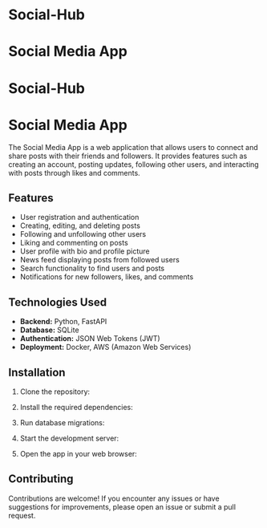 # Social-Hub
# Social Media App

# Social-Hub
# Social Media App

The Social Media App is a web application that allows users to connect and share posts with their friends and followers. It provides features such as creating an account, posting updates, following other users, and interacting with posts through likes and comments.

## Features

- User registration and authentication
- Creating, editing, and deleting posts
- Following and unfollowing other users
- Liking and commenting on posts
- User profile with bio and profile picture
- News feed displaying posts from followed users
- Search functionality to find users and posts
- Notifications for new followers, likes, and comments

## Technologies Used

- **Backend:** Python, FastAPI
- **Database:** SQLite
- **Authentication:** JSON Web Tokens (JWT)
- **Deployment:** Docker, AWS (Amazon Web Services)

## Installation

1. Clone the repository:


2. Install the required dependencies:


4. Run database migrations:


5. Start the development server:


6. Open the app in your web browser:


## Contributing

Contributions are welcome! If you encounter any issues or have suggestions for improvements, please open an issue or submit a pull request.

